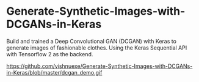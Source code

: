 # Generate-Synthetic-Images-with-DCGANs-in-Keras

Build and trained a Deep Convolutional GAN (DCGAN) with Keras to generate images of fashionable clothes. Using the Keras Sequential API with Tensorflow 2 as the backend.

https://github.com/vishnuexe/Generate-Synthetic-Images-with-DCGANs-in-Keras/blob/master/dcgan_demo.gif
